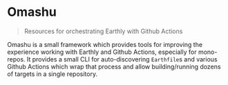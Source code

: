 # Omashu

> Resources for orchestrating Earthly with Github Actions

Omashu is a small framework which provides tools for improving the experience
working with Earthly and Github Actions, especially for mono-repos. It provides
a small CLI for auto-discovering `Earthfile`s and various Github Actions which
wrap that process and allow building/running dozens of targets in a single
repository.